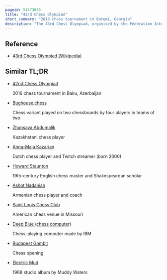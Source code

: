 ```yaml
---
pageid: 51473085
title: "43rd Chess Olympiad"
short_summary: "2018 chess tournament in Batumi, Georgia"
description: "The 43rd Chess Olympiad, organised by the Fédération Internationale des Échecs and comprising open and Women's Tournaments, as well as several Events designed to promote the Game of Chess, was an international Team Chess Event held in Batumi, Georgia, from 23 September to 6 October 2018. This was the first Chess Olympiad in Georgia with the georgian Chess Federation also hosting the 2017 Chess World Cup in Tbilisi."
---
```


## Reference

- [43rd Chess Olympiad (Wikipedia)](https://en.wikipedia.org/?curid=51473085)

## Similar TL;DR

- [42nd Chess Olympiad](/tldr/en/42nd-chess-olympiad)

  2016 chess tournament in Baku, Azerbaijan

- [Bughouse chess](/tldr/en/bughouse-chess)

  Chess variant played on two chessboards by four players in teams of two

- [Zhansaya Abdumalik](/tldr/en/zhansaya-abdumalik)

  Kazakhstani chess player

- [Anna-Maja Kazarian](/tldr/en/anna-maja-kazarian)

  Dutch chess player and Twitch streamer (born 2000)

- [Howard Staunton](/tldr/en/howard-staunton)

  19th-century English chess master and Shakespearean scholar

- [Ashot Nadanian](/tldr/en/ashot-nadanian)

  Armenian chess player and coach

- [Saint Louis Chess Club](/tldr/en/saint-louis-chess-club)

  American chess venue in Missouri

- [Deep Blue (chess computer)](/tldr/en/deep-blue-chess-computer)

  Chess-playing computer made by IBM

- [Budapest Gambit](/tldr/en/budapest-gambit)

  Chess opening

- [Electric Mud](/tldr/en/electric-mud)

  1968 studio album by Muddy Waters
